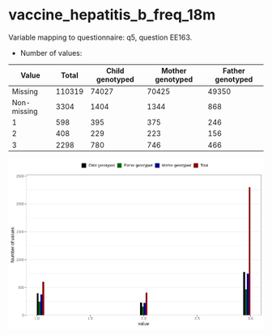# vaccine_hepatitis_b_freq_18m
Variable mapping to questionnaire: q5, question EE163.
- Number of values:

| Value | Total | Child genotyped | Mother genotyped | Father genotyped |
| ----- | ----- | --------------- | ---------------- | ---------------- |
| Missing | 110319 | 74027 | 70425 | 49350 |
| Non-missing | 3304 | 1404 | 1344 | 868 |
| 1 | 598 | 395 | 375 | 246 |
| 2 | 408 | 229 | 223 | 156 |
| 3 | 2298 | 780 | 746 | 466 |



![](vaccine_hepatitis_b_freq_18m_n.png)



